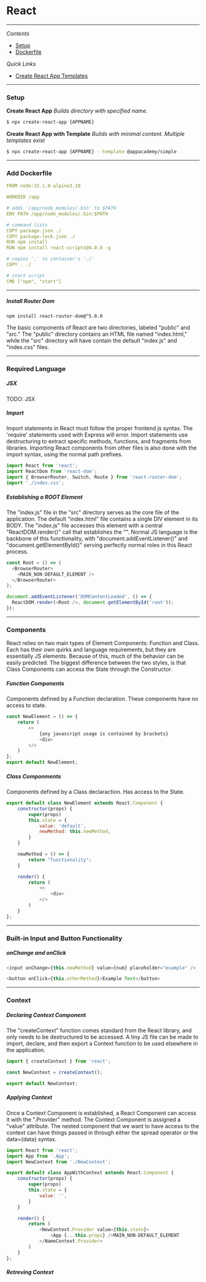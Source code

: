 # React
---
*Contents*
- [Setup](#setup)
- [Dockerfile](#add-dockerfile)

*Quick Links*
- [Create React App Templates](https://www.npmjs.com/search?q=cra-template-*)
---
### Setup
**Create React App**
*Builds directory with specified name.*
```bash
$ npx create-react-app {APPNAME}
```
**Create React App with Template**
*Builds with minimal content. Multiple templates exist*
```bash
$ npx create-react-app {APPNAME} --template @appacademy/simple
```
---
### Add Dockerfile
```yaml
FROM node:15.1.0-alpine3.10

WORKDIR /app

# adds '/app/node_modules/.bin' to $PATH
ENV PATH /app/node_modules/.bin:$PATH

# command lists
COPY package.json ./
COPY package-lock.json ./
RUN npm install
RUN npm install react-scripts@4.0.0 -g

# copies '.' to container's './'
COPY . ./

# start script
CMD ["npm", "start"]
```
---
##### Install Router Dom
```
npm install react-router-dom@^5.0.0
```

The basic components of React are two directories, labeled "public" and "src." The "public" directory contains an HTML file named "index.html," while the "src" directory will have contain the default "index.js" and "index.css" files.

-------
### Required Language

##### JSX
TODO: JSX

##### Import
Import statements in React must follow the proper frontend js syntax. The 'require' statements used with Express will error. Import statements use destructuring to extract specific methods, functions, and fragments from libraries. Importing React components from other files is also done with the import syntax, using the normal path prefixes.
```js
import React from 'react';
import ReactDom from 'react-dom';
import { BrowserRouter, Switch, Route } from 'react-router-dom';
import './index.css';
```

##### Establishing a ROOT Element
The "index.js" file in the "src" directory serves as the core file of the application. The default "index.html" file contains a single DIV element in its BODY. The "index.js" file accesses this element with a central "ReactDOM.render()" call that establishes the "<ROOT />". Normal JS language is the backbone of this functionality, with "document.addEventListener()" and "document.getElementById()" serving perfectly normal roles in this React process.
```js
const Root = () => (
  <BrowserRouter>
    <MAIN_NON-DEFAULT_ELEMENT />
  </BrowserRouter>
);

document.addEventListener('DOMContentLoaded', () => {
  ReactDOM.render(<Root />, document.getElementById('root'));
});
```
------
### Components
React relies on two main types of Element Components: Function and Class. Each has their own quirks and language requirements, but they are essentially JS elements. Because of this, much of the behavior can be easily predicted. The biggest difference between the two styles, is that Class Components can access the State through the Constructor.

##### Function Components
Components defined by a Function declaration. These components have no access to state.
```js
const NewElement = () => {
    return (
        <>
            {any javascript usage is contained by brackets}
            <div>
        </>
    )
};
export default NewElement;
```

##### Class Componments
Components defined by a Class declaraction. Has access to the State.
```js
export default class NewElement extends React.Component {
    constructor(props) {
        super(props)
        this.state = {
            value: 'default',
            newMethod: this.newMethod,
        }
    }

    newMethod = () => {
        return "functionality";
    }

    render() {
        return (
            <>
                <div>
            </>
        )
    }
};
```
------
### Built-in Input and Button Functionality

##### onChange and onClick
```js
<input onChange={this.newMethod} value={num} placeholder="example" />

<button onClick={this.otherMethod}>Example Text</button>
```

------
### Context

##### Declaring Context Component
The "createContext" function comes standard from the React library, and only needs to be destructured to be accessed. A tiny JS file can be made to import, declare, and then export a Context function to be used elsewhere in the application.
```js
import { createContext } from 'react';

const NewContext = createContext();

export default NewContext;
```

##### Applying Context
Once a Context Component is established, a React Component can access it with the ".Provider" method. The Context Component is assigned a "value" attribute. The nested component that we want to have access to the context can have things passed in through either the spread operator or the data={data} syntax.
```js
import React from 'react';
import App from '.App';
import NewContext from './NewContext';

export default class AppWithContext extends React.Component {
    constructor(props) {
        super(props)
        this.state = {
            value: '',
        }
    }

    render() {
        return (
            <NewContext.Provider value={this.state}>
                <App {...this.props} />MAIN_NON-DEFAULT_ELEMENT
            </NameContext.Provider>
        )
    }
};
```

##### Retreving Context
